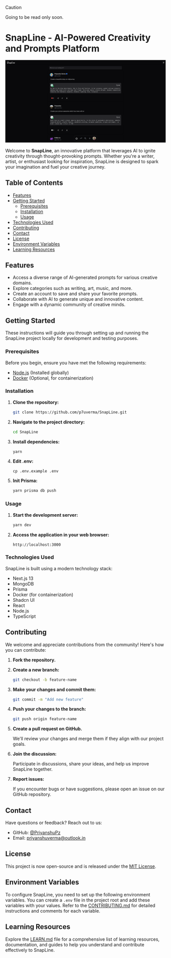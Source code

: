 > [!CAUTION]  
> Going to be read only soon.

# SnapLine - AI-Powered Creativity and Prompts Platform

![SnapLine Logo](/screenshots/3.png)

Welcome to **SnapLine**, an innovative platform that leverages AI to ignite creativity through thought-provoking prompts. Whether you're a writer, artist, or enthusiast looking for inspiration, SnapLine is designed to spark your imagination and fuel your creative journey.

## Table of Contents

- [Features](#features)
- [Getting Started](#getting-started)
  - [Prerequisites](#prerequisites)
  - [Installation](#installation)
  - [Usage](#usage)
- [Technologies Used](#technologies-used)
- [Contributing](#contributing)
- [Contact](#contact)
- [License](#license)
- [Environment Variables](#environment-variables)
- [Learning Resources](LEARN.md)

## Features

- Access a diverse range of AI-generated prompts for various creative domains.
- Explore categories such as writing, art, music, and more.
- Create an account to save and share your favorite prompts.
- Collaborate with AI to generate unique and innovative content.
- Engage with a dynamic community of creative minds.

## Getting Started

These instructions will guide you through setting up and running the SnapLine project locally for development and testing purposes.

### Prerequisites

Before you begin, ensure you have met the following requirements:

- [Node.js](https://nodejs.org/) (Installed globally)
- [Docker](https://www.docker.com/) (Optional, for containerization)

### Installation

1. **Clone the repository:**

   ```bash
   git clone https://github.com/p7uverma/SnapLine.git
   ```

2. **Navigate to the project directory:**

   ```bash
   cd SnapLine
   ```

3. **Install dependencies:**

   ```bash
   yarn
   ```

4. **Edit .env:**

   ```
   cp .env.example .env
   ```

5. **Init Prisma:**

   ```bash
   yarn prisma db push
   ```

### Usage

1. **Start the development server:**

   ```bash
   yarn dev
   ```

2. **Access the application in your web browser:**

   ```
   http://localhost:3000
   ```

### Technologies Used

SnapLine is built using a modern technology stack:

- Next.js 13
- MongoDB
- Prisma
- Docker (for containerization)
- Shadcn UI
- React
- Node.js
- TypeScript

## Contributing

We welcome and appreciate contributions from the community! Here's how you can contribute:

1. **Fork the repository.**

2. **Create a new branch:**

   ```bash
   git checkout -b feature-name
   ```

3. **Make your changes and commit them:**

   ```bash
   git commit -m "Add new feature"
   ```

4. **Push your changes to the branch:**

   ```bash
   git push origin feature-name
   ```

5. **Create a pull request on GitHub.**

   We'll review your changes and merge them if they align with our project goals.

6. **Join the discussion:**

   Participate in discussions, share your ideas, and help us improve SnapLine together.

7. **Report issues:**

   If you encounter bugs or have suggestions, please open an issue on our GitHub repository.

## Contact

Have questions or feedback? Reach out to us:

- GitHub: [@PriyanshuPz](https://github.com/priyanshupz)
- Email: priyanshuverma@outlook.in

## License

This project is now open-source and is released under the [MIT License](LICENSE).

## Environment Variables

To configure SnapLine, you need to set up the following environment variables. You can create a `.env` file in the project root and add these variables with your values. Refer to the [CONTRIBUTING.md](CONTRIBUTING.md) for detailed instructions and comments for each variable.

## Learning Resources

Explore the [LEARN.md](LEARN.md) file for a comprehensive list of learning resources, documentation, and guides to help you understand and contribute effectively to SnapLine.
